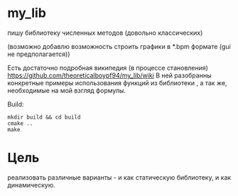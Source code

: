 # my_lib
пишу библиотеку численных методов (довольно классических)

(возможно добавлю возможность строить графики в *.bpm формате (gui не предполагается)) 

Есть достаточно подробная википедия (в процессе становления)
https://github.com/theoreticalboypf94/my_lib/wiki
В ней разобранны конкретные примеры использования функций из библиотеки
, а так же, необходимые на мой взгляд формулы.

Build:
```
mkdir build && cd build
cmake ..
make
```
# Цель

реализовать различные варианты - и как статическую библиотеку, и как динамическую.
